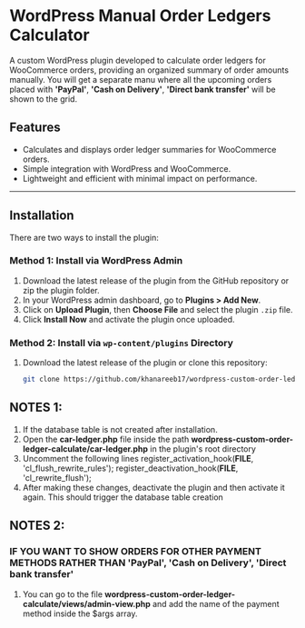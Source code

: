 # WordPress Manual Order Ledgers Calculator

A custom WordPress plugin developed to calculate order ledgers for WooCommerce orders, providing an organized summary of order amounts manually. You will get a separate manu where all the upcoming orders placed with **'PayPal'**, **'Cash on Delivery'**, **'Direct bank transfer'** will be shown to the grid. 

## Features
- Calculates and displays order ledger summaries for WooCommerce orders.
- Simple integration with WordPress and WooCommerce.
- Lightweight and efficient with minimal impact on performance.

---

## Installation

There are two ways to install the plugin:

### Method 1: Install via WordPress Admin

1. Download the latest release of the plugin from the GitHub repository or zip the plugin folder.
2. In your WordPress admin dashboard, go to **Plugins > Add New**.
3. Click on **Upload Plugin**, then **Choose File** and select the plugin `.zip` file.
4. Click **Install Now** and activate the plugin once uploaded.

### Method 2: Install via `wp-content/plugins` Directory

1. Download the latest release of the plugin or clone this repository:
   ```bash
   git clone https://github.com/khanareeb17/wordpress-custom-order-ledger-calculate.git
   ```
## NOTES 1:
1. If the database table is not created after installation.
2. Open the **car-ledger.php** file inside the path **wordpress-custom-order-ledger-calculate/car-ledger.php** in the plugin's root directory
3. Uncomment the following lines
 register_activation_hook(__FILE__, 'cl_flush_rewrite_rules');
 register_deactivation_hook(__FILE__, 'cl_rewrite_flush');
4. After making these changes, deactivate the plugin and then activate it again. This should trigger the database table creation

## NOTES 2: 
### IF YOU WANT TO SHOW ORDERS FOR OTHER PAYMENT METHODS RATHER THAN **'PayPal'**, **'Cash on Delivery'**, **'Direct bank transfer'** 
1. You can go to the file **wordpress-custom-order-ledger-calculate/views/admin-view.php** and add the name of the payment method inside the $args array. 
